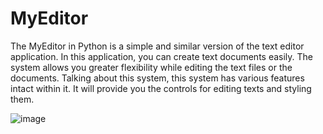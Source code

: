 # MyEditor
The MyEditor in Python is a simple and similar version of the text editor application. In this application, you can create text documents easily. The system allows you greater flexibility while editing the text files or the documents. Talking about this system, this system has various features intact within it. It will provide you the controls for editing texts and styling them. 


![image](https://user-images.githubusercontent.com/85341519/120991850-a6f91000-c79f-11eb-9c4e-cbbc604abd8a.png)
